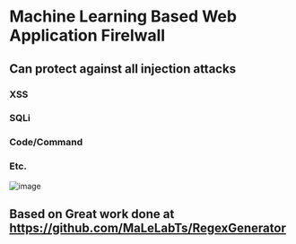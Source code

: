 # Machine Learning Based Web Application Firelwall

## Can protect against all injection attacks
### XSS
### SQLi
### Code/Command
### Etc.


![image](https://user-images.githubusercontent.com/1007208/206903047-2a478a82-c8a7-4969-84d9-9730025b6106.png)

## Based on Great work done at https://github.com/MaLeLabTs/RegexGenerator 
